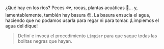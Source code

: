 ¿Qué hay en los ríos? Peces :fish:, rocas, plantas acuáticas :herb:… y, lamentablemente, también hay basura :pensive:. La basura ensucia el agua, haciendo que no podamos usarla para regar ni para tomar. ¡Limpiemos el agua del dique!

> Definí e invocá el procedimiento `Limpiar` para que saque todas las bolitas negras que hayan.